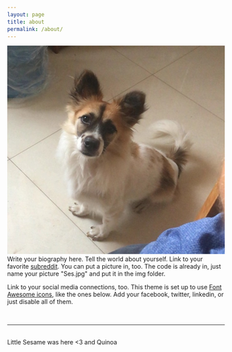 ```yaml
---
layout: page
title: about
permalink: /about/
---
```


<img class="col one right" src="/img/Ses.jpg">    

<br/>
Write your biography here. Tell the world about yourself. Link to your favorite <a href="http://reddit.com" target="blank">subreddit</a>. You can put a picture in, too. The code is already in, just name your picture "Ses.jpg" and put it in the img folder. 

Link to your social media connections, too. This theme is set up to use <a href="http://fortawesome.github.io/Font-Awesome/" target="blank">Font Awesome icons</a>, like the ones below. Add your facebook, twitter, linkedin, or just disable all of them. 


<br/>
<hr/>
<br/>
<span class="contacticon center">
	<a href="https://github.com/regineerika" target="_blank"><i class="fa fa-github-square"></i></a>
	<a href="https://www.instagram.com/regine_erika/" target="_blank"><i class="fa fa-instagram"></i></a>
	<a href="weixin://" target="_blank"><i class="fa fa-weixin"></i></a>
</span>


<div class="col three caption">
	Little Sesame was here <3 and Quinoa
</div>

